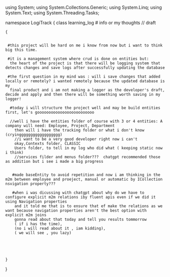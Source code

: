 ﻿using System;
using System.Collections.Generic;
using System.Linq;
using System.Text;
using System.Threading.Tasks;

namespace LogiTrack
{
    class learning_log
    # info or my thoughts                       // draft
   
    {

     
     #this project will be hard on me i know from now but i want to think big this time.

     #it is a management system where crud is done on entities but: 
      the heart of the project is that there will be logging system that detects changes and save logs after successfully updating the database

     #the first question in my mind was : will i save changes that added locally or remotely? i wanted remotely because the updated database is my 
      final product and i am not making a logger as the developer's draft, decide and apply and then there will be something worth saving in my logger!

      #today i will structure the project well and may be build entities first, let's gooooooooooooooooooooooooo

      //well i have the entities folder of course with 3 or 4 entities: A company will need: Employee, Project, Department
        then will i have the tracking folder or what i don't know (cryingggggggggggggggggg)
        //i want to be a very good developer right now i can't
        okay,Contexts folder, CLASSIC
        Users folder, to tell in my log who did what ( keeping static now i think)
        //services filder and menus folder???  chatgpt recommended those as addition but i see i made a big progress


       #made baseEntity to avoid repetition and now i am thinking in the m2m between employee and proeject, manual or automatic by ICollection nsvigation property???
       
       #when i was dicussing with chatgpt about why do we have to configure explicit m2m relations iby fluent apis even if we did it using Navigation properties
        and it told me that is to ensure that ef make the relations as we want because navigation properties aren't the best option with explicit m2m joins
        gonna read about that today and tell you results tommorrow 
        ( if i has the time), 
        (no i will read about it , iam kidding), 
        ( we will see , you lazy)





    }
}

